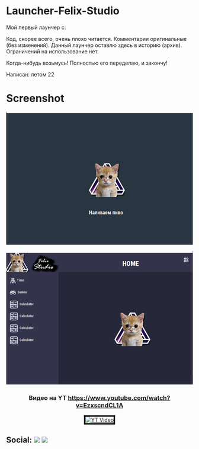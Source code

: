 # Launcher-Felix-Studio


Мой первый лаунчер с:

Код, скорее всего, очень плохо читается. Комментарии оригинальные (без изменений). Данный лаунчер оставлю здесь в историю (архив). Ограничений на использование нет.

Когда-нибудь возьмусь! Полностью его переделаю, и закончу!

Написан: летом 22 

# Screenshot
<p align="center">
<img src="https://raw.githubusercontent.com/MilkRen/Launcher-Felix-Studio/master/img_github/Screenshot1.png"></p>

<p align="center">
<img src="https://raw.githubusercontent.com/MilkRen/Launcher-Felix-Studio/master/img_github/Screenshot2.png"></p>

### <p align="center">Видео на YT https://www.youtube.com/watch?v=EzxscndCL1A </p>

<p align="center">
<a href="https://www.youtube.com/watch?v=EzxscndCL1A" target="_blank"><img src="https://img.youtube.com/vi/EzxscndCL1A/0.jpg" 
alt="YT Video" width="240" height="180" border="4" /></a> 
</p>

## Social: [![](https://img.shields.io/badge/YouTube-090909??style=for-the-badge&logo=youtube&logoColor=FF0000)](https://www.youtube.com/channel/UCB_7Js6N4JMTnhu9gshcZQw) [![](https://img.shields.io/badge/telegram-090909??style=for-the-badge&logo=telegram&)](https://t.me/MilkRen)
